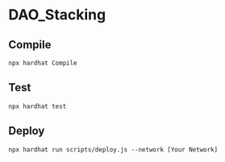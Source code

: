 # DAO_Stacking 


## Compile 

```
npx hardhat Compile
```

## Test

```
npx hardhat test
```

## Deploy

```
npx hardhat run scripts/deploy.js --network [Your Network]
```



